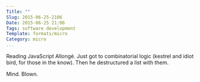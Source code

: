 ```yaml
---
Title: ""
Slug: 2015-06-25-2106
Date: 2015-06-25 21:06
Tags: software development
Template: formats/micro
Category: micro
...
```


Reading JavaScript Allongé. Just got to combinatorial logic (kestrel and idiot
bird, for those in the know). Then he destructured a list with them.

Mind. Blown.
